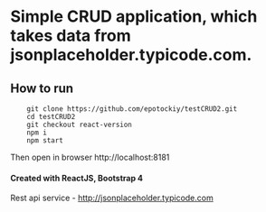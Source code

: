 # Simple CRUD application, which takes data from jsonplaceholder.typicode.com.

## How to run 
```
    git clone https://github.com/epotockiy/testCRUD2.git
    cd testCRUD2
    git checkout react-version
    npm i
    npm start
```
Then open in browser http://localhost:8181


#### Created with ReactJS, Bootstrap 4 

Rest api service - http://jsonplaceholder.typicode.com
